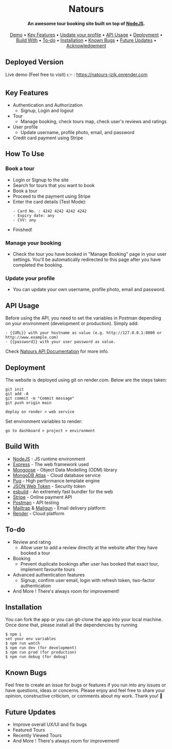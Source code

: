 <h1 align="center">
  Natours
  <br>
</h1>

<h4 align="center">An awesome tour booking site built on top of <a href="https://nodejs.org/en/" target="_blank">NodeJS</a>.</h4>

 <p align="center">
 <a href="#deployed-version">Demo</a> •
  <a href="#key-features">Key Features</a> •
  <a href="#update-your-profile">Update your profile</a> •
  <a href="#api-usage">API Usage</a> •
  <a href="#deployment">Deployment</a> •
  <a href="#build-with">Build With</a> •
  <a href="#to-do">To-do</a> •
  <a href="#installation">Installation</a> • 
  <a href="#known-bugs">Known Bugs</a> • 
  <a href="#future-updates">Future Updates</a> • 
  <a href="#acknowledgement">Acknowledgement</a>
</p>

## Deployed Version

Live demo (Feel free to visit) 👉 : https://natours-jzik.onrender.com

## Key Features

- Authentication and Authorization
  - Signup, Login and logout
- Tour
  - Manage booking, check tours map, check user's reviews and ratings
- User profile
  - Update username, profile photo, email, and password
- Credit card payment using Stripe

## How To Use

### Book a tour

- Login or Signup to the site
- Search for tours that you want to book
- Book a tour
- Proceed to the payment using Stripe
- Enter the card details (Test Mode):
  ```
  - Card No. : 4242 4242 4242 4242
  - Expiry date: any
  - CVV: any
  ```
- Finished!

### Manage your booking

- Check the tour you have booked in "Manage Booking" page in your user settings. You'll be automatically redirected to this
  page after you have completed the booking.

### Update your profile

- You can update your own username, profile photo, email and password.

## API Usage

Before using the API, you need to set the variables in Postman depending on your environment (development or production). Simply add:

```
- {{URL}} with your hostname as value (e.g. http://127.0.0.1:8000 or http://www.example.com)
- {{password}} with your user password as value.
```

Check [Natours API Documentation](https://documenter.getpostman.com/view/8689170/SVmzvwpY?version=latest) for more info.

## Deployment

The website is deployed using git on render.com. Below are the steps taken:

```
git init
git add -A
git commit -m "Commit message"
git push origin main

deploy on render > web service
```

Set environment variables to render:

```
go to dashboard > project > environment
```

## Build With

- [NodeJS](https://nodejs.org/en/) - JS runtime environment
- [Express](http://expressjs.com/) - The web framework used
- [Mongoose](https://mongoosejs.com/) - Object Data Modelling (ODM) library
- [MongoDB Atlas](https://www.mongodb.com/cloud/atlas) - Cloud database service
- [Pug](https://pugjs.org/api/getting-started.html) - High performance template engine
- [JSON Web Token](https://jwt.io/) - Security token
- [esbuild](https://esbuild.github.io/) - An extremely fast bundler for the web
- [Stripe](https://stripe.com/) - Online payment API
- [Postman](https://www.getpostman.com/) - API testing
- [Mailtrap](https://mailtrap.io/) & [Mailgun](https://www.mailgun.com/) - Email delivery platform
- [Render](https://render.com/) - Cloud platform

## To-do

- Review and rating
  - Allow user to add a review directly at the website after they have booked a tour
- Booking
  - Prevent duplicate bookings after user has booked that exact tour, implement favourite tours
- Advanced authentication features
  - Signup, confirm user email, login with refresh token, two-factor authentication
- And More ! There's always room for improvement!

## Installation

You can fork the app or you can git-clone the app into your local machine. Once done that, please install all the
dependencies by running

```
$ npm i
set your env variables
$ npm run watch
$ npm run dev (for development)
$ npm run prod (for production)
$ npm run debug (for debug)
```

## Known Bugs

Feel free to create an issue for bugs or features if you run into any issues or have questions, ideas or concerns.
Please enjoy and feel free to share your opinion, constructive criticism, or comments about my work. Thank you! 🙂

## Future Updates

- Improve overall UX/UI and fix bugs
- Featured Tours
- Recently Viewed Tours
- And More ! There's always room for improvement!
